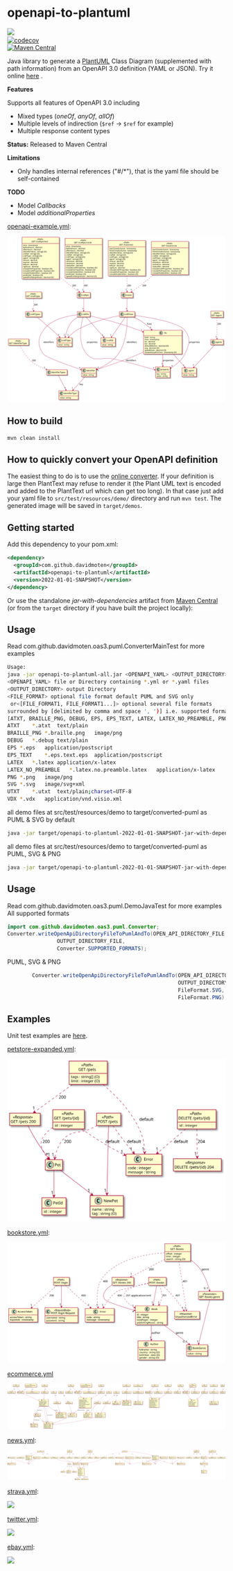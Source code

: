 # openapi-to-plantuml

<a href="https://github.com/davidmoten/openapi-to-plantuml/actions/workflows/ci.yml"><img src="https://github.com/davidmoten/openapi-to-plantuml/actions/workflows/ci.yml/badge.svg"/></a><br/>
[![codecov](https://codecov.io/gh/davidmoten/openapi-to-plantuml/branch/main/graph/badge.svg)](https://codecov.io/gh/davidmoten/openapi-to-plantuml)<br/>
[![Maven Central](https://maven-badges.herokuapp.com/maven-central/com.github.davidmoten/openapi-to-plantuml/badge.svg?style=flat)](https://maven-badges.herokuapp.com/maven-central/com.github.davidmoten/openapi-to-plantuml)<br/>

Java library to generate a [PlantUML](https://plantuml.com) Class Diagram (supplemented with path information) from an
OpenAPI 3.0 definition (YAML or JSON). Try it online [here](https://openapi-to-puml.davidmoten.org/prod/site/index.html)
.

**Features**

Supports all features of OpenAPI 3.0 including

* Mixed types (*oneOf*, *anyOf*, *allOf*)
* Multiple levels of indirection (`$ref` -> `$ref` for example)
* Multiple response content types

**Status:** Released to Maven Central

**Limitations**

* Only handles internal references ("#/*"), that is the yaml file should be self-contained

**TODO**

* Model *Callbacks*
* Model *additionalProperties*

[openapi-example.yml](src/test/resources/openapi-example.yml):

<img style="background-color:white" src="src/docs/openapi-example.svg"/>

## How to build

```bash
mvn clean install
```

## How to quickly convert your OpenAPI definition

The easiest thing to do is to use the [online converter](https://openapi-to-puml.davidmoten.org/prod/site/index.html).
If your definition is large then PlantText may refuse to render it (the Plant UML text is encoded and added to the
PlantText url which can get too long). In that case just add your yaml file to `src/test/resources/demo/` directory and
run `mvn test`. The generated image will be saved in `target/demos`.

## Getting started

Add this dependency to your pom.xml:

```xml
<dependency>
  <groupId>com.github.davidmoten</groupId>
  <artifactId>openapi-to-plantuml</artifactId>
  <version>2022-01-01-SNAPSHOT</version>
</dependency>
```

Or use the standalone *jar-with-dependencies* artifact
from [Maven Central](https://search.maven.org/search?q=g:com.github.davidmoten%20AND%20a:openapi-to-plantuml) (or from
the `target` directory if you have built the project locally):

## Usage

Read com.github.davidmoten.oas3.puml.ConverterMainTest for more examples

```bash
Usage:
java -jar openapi-to-plantuml-all.jar <OPENAPI_YAML> <OUTPUT_DIRECTORY> <FILE_FORMAT>|<[FILE_FORMAT1, FILE_FORMAT1...]>
<OPENAPI_YAML> file or Directory containing *.yml or *.yaml files
<OUTPUT_DIRECTORY> output Directory
<FILE_FORMAT> optional file format default PUML and SVG only
 or<[FILE_FORMAT1, FILE_FORMAT1...]> optional several file formats
surrounded by [delimited by comma and space ', ')] i.e. supported formats are:
[ATXT, BRAILLE_PNG, DEBUG, EPS, EPS_TEXT, LATEX, LATEX_NO_PREAMBLE, PNG, SVG, UTXT, VDX]
ATXT	*.atxt	text/plain
BRAILLE_PNG	*.braille.png	image/png
DEBUG	*.debug	text/plain
EPS	*.eps	application/postscript
EPS_TEXT	*.eps.text.eps	application/postscript
LATEX	*.latex	application/x-latex
LATEX_NO_PREAMBLE	*.latex.no.preamble.latex	application/x-latex
PNG	*.png	image/png
SVG	*.svg	image/svg+xml
UTXT	*.utxt	text/plain;charset=UTF-8
VDX	*.vdx	application/vnd.visio.xml
```

all demo files at src/test/resources/demo to target/converted-puml as PUML & SVG by default

```bash
java -jar target/openapi-to-plantuml-2022-01-01-SNAPSHOT-jar-with-dependencies.jar src/test/resources/demo target/converted-puml
```

all demo files at src/test/resources/demo to target/converted-puml as PUML, SVG & PNG

```bash
java -jar target/openapi-to-plantuml-2022-01-01-SNAPSHOT-jar-with-dependencies.jar src/test/resources/demo target/converted-puml "[SVG, PNG]"
```

## Usage

Read com.github.davidmoten.oas3.puml.DemoJavaTest for more examples All supported formats

```java
import com.github.davidmoten.oas3.puml.Converter;
Converter.writeOpenApiDirectoryFileToPumlAndTo(OPEN_API_DIRECTORY_FILE,
				OUTPUT_DIRECTORY_FILE,
				Converter.SUPPORTED_FORMATS);
```

PUML, SVG & PNG

```java
		Converter.writeOpenApiDirectoryFileToPumlAndTo(OPEN_API_DIRECTORY_FILE,
		                                               OUTPUT_DIRECTORY_FILE,
		                                               FileFormat.SVG,
		                                               FileFormat.PNG);
```

## Examples

Unit test examples are [here](src/docs/examples.md).

[petstore-expanded.yml](src/test/resources/inputs/petstore-expanded.yml):

<img src="src/docs/tests/petstore-expanded.puml.svg"/>

[bookstore.yml](src/test/resources/demos/bookstore.yml):

<img src="src/docs/demos/bookstore.svg"/>

[ecommerce.yml](src/test/resources/demos/ecommerce.yml)

<img src="src/docs/demos/ecommerce.svg"/>

[news.yml](src/test/resources/demos/news.yml):

<img src="src/docs/demos/news.svg"/>

[strava.yml](src/test/resources/demos/strava.yml):

<img src="src/docs/demos/strava.svg"/>

[twitter.yml](src/test/resources/demos/twitter.yml):

<img src="src/docs/demos/twitter.svg"/>

[ebay.yml](src/test/resources/demos/ebay.yml):

<img src="src/docs/demos/ebay.svg"/>

